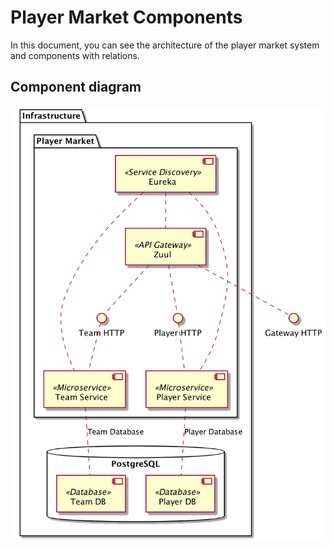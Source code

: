 # Player Market Components #

In this document, you can see the architecture of the player market system and components with relations. 

## Component diagram ##

![Component Diagram](./assert/images/component_diagram.png)
